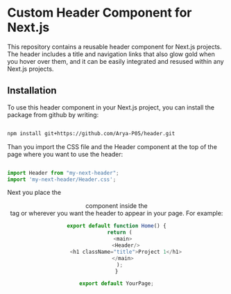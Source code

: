 # Custom Header Component for Next.js

This repository contains a reusable header component for Next.js projects. The header includes a title and navigation links that also glow gold when you hover over them,
and it can be easily integrated and resused within any Next.js projects.

## Installation

To use this header component in your Next.js project, you can install the package from github by writing:

```bash 

npm install git+https://github.com/Arya-P05/header.git

```

Than you import the CSS file and the Header component at the top of the page where you want to use the header:

```js 

import Header from "my-next-header";
import 'my-next-header/Header.css';

```

Next you place the <Header /> component inside the <main> tag or wherever you want the header to appear in your page. For example:

```js
export default function Home() {
  return (
    <main>
      <Header/>
      <h1 className="title">Project 1</h1>
    </main>
  );
}

export default YourPage;
```



